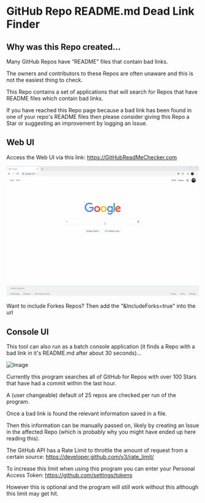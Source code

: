 # GitHub Repo README.md Dead Link Finder

## Why was this Repo created...

Many GitHub Repos have “README” files that contain bad links. 

The owners and contributors to these Repos are often unaware and this is not the easiest thing to check.

This Repo contains a set of applications that will search for Repos that have README files which contain bad links.

If you have reached this Repo page because a bad link has been found in one of your repo's README files then please consider giving this Repo a Star or suggesting an improvement by logging an Issue.

## Web UI

Access the Web UI via this link: https://GitHubReadMeChecker.com

![Image](deadlink-finder-example2.gif)

Want to include Forkes Repos? Then add the "&IncludeForks=true" into the url

## Console UI

This tool can also run as a batch console application (it finds a Repo with a bad link in it's README.md after about 30 seconds)...

![Image](deadlink-finder-example.gif)

Currently this program searches all of GitHub for Repos with over 100 Stars that have had a commit within the last hour.

A (user changeable) default of 25 repos are checked per run of the program.

Once a bad link is found the relevant information saved in a file.

Then this information can be manually passed on, likely by creating an Issue in the affected Repo (which is probably why you might have ended up here reading this).

The GitHub API has a Rate Limit to throttle the amount of request from a certain source: https://developer.github.com/v3/rate_limit/

To increase this limit when using this program you can enter your Personal Access Token: https://github.com/settings/tokens

However this is optional and the program will still work without this although this limit may get hit.
